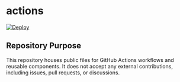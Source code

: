 # actions
[![Deploy](https://github.com/BenjiThatFoxGuy/actions/actions/workflows/deploy.yml/badge.svg)](https://github.com/BenjiThatFoxGuy/actions/actions/workflows/deploy.yml)

## Repository Purpose
This repository houses public files for GitHub Actions workflows and reusable components. It does not accept any external contributions, including issues, pull requests, or discussions.

